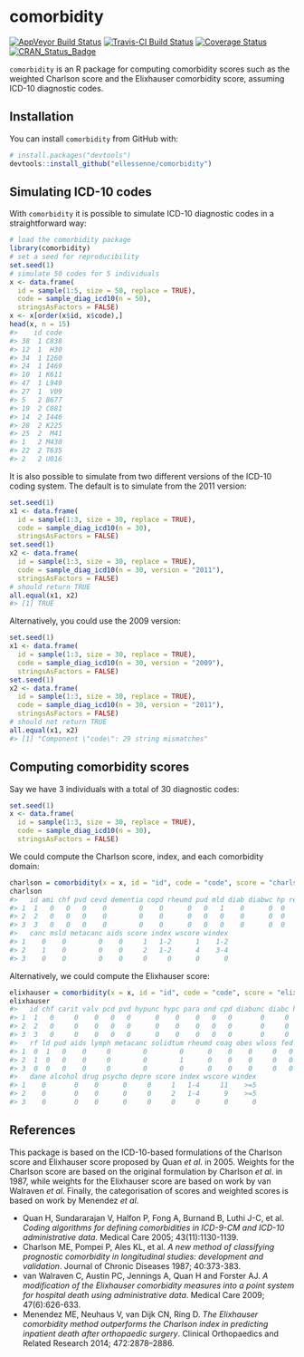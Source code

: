 
<!-- README.md is generated from README.Rmd. Please edit that file -->

# comorbidity

[![AppVeyor Build
Status](https://ci.appveyor.com/api/projects/status/github/ellessenne/comorbidity?branch=master&svg=true)](https://ci.appveyor.com/project/ellessenne/comorbidity)
[![Travis-CI Build
Status](https://travis-ci.org/ellessenne/comorbidity.svg?branch=master)](https://travis-ci.org/ellessenne/comorbidity)
[![Coverage
Status](https://img.shields.io/codecov/c/github/ellessenne/comorbidity/master.svg)](https://codecov.io/github/ellessenne/comorbidity?branch=master)
[![CRAN\_Status\_Badge](http://www.r-pkg.org/badges/version/comorbidity)](https://cran.r-project.org/package=comorbidity)

`comorbidity` is an R package for computing comorbidity scores such as
the weighted Charlson score and the Elixhauser comorbidity score,
assuming ICD-10 diagnostic codes.

## Installation

You can install `comorbidity` from GitHub with:

``` r
# install.packages("devtools")
devtools::install_github("ellessenne/comorbidity")
```

## Simulating ICD-10 codes

With `comorbidity` it is possible to simulate ICD-10 diagnostic codes in
a straightforward way:

``` r
# load the comorbidity package
library(comorbidity)
# set a seed for reproducibility
set.seed(1)
# simulate 50 codes for 5 individuals
x <- data.frame(
  id = sample(1:5, size = 50, replace = TRUE),
  code = sample_diag_icd10(n = 50),
  stringsAsFactors = FALSE)
x <- x[order(x$id, x$code),]
head(x, n = 15)
#>    id code
#> 38  1 C838
#> 12  1  H30
#> 34  1 I260
#> 24  1 I469
#> 10  1 K611
#> 47  1 L949
#> 27  1  V09
#> 5   2 B677
#> 19  2 C081
#> 14  2 I446
#> 28  2 K225
#> 25  2  M41
#> 1   2 M430
#> 22  2 T635
#> 2   2 U016
```

It is also possible to simulate from two different versions of the
ICD-10 coding system. The default is to simulate from the 2011 version:

``` r
set.seed(1)
x1 <- data.frame(
  id = sample(1:3, size = 30, replace = TRUE),
  code = sample_diag_icd10(n = 30),
  stringsAsFactors = FALSE)
set.seed(1)
x2 <- data.frame(
  id = sample(1:3, size = 30, replace = TRUE),
  code = sample_diag_icd10(n = 30, version = "2011"),
  stringsAsFactors = FALSE)
# should return TRUE
all.equal(x1, x2)
#> [1] TRUE
```

Alternatively, you could use the 2009 version:

``` r
set.seed(1)
x1 <- data.frame(
  id = sample(1:3, size = 30, replace = TRUE),
  code = sample_diag_icd10(n = 30, version = "2009"),
  stringsAsFactors = FALSE)
set.seed(1)
x2 <- data.frame(
  id = sample(1:3, size = 30, replace = TRUE),
  code = sample_diag_icd10(n = 30, version = "2011"),
  stringsAsFactors = FALSE)
# should not return TRUE
all.equal(x1, x2)
#> [1] "Component \"code\": 29 string mismatches"
```

## Computing comorbidity scores

Say we have 3 individuals with a total of 30 diagnostic codes:

``` r
set.seed(1)
x <- data.frame(
  id = sample(1:3, size = 30, replace = TRUE),
  code = sample_diag_icd10(n = 30),
  stringsAsFactors = FALSE)
```

We could compute the Charlson score, index, and each comorbidity
domain:

``` r
charlson = comorbidity(x = x, id = "id", code = "code", score = "charlson_icd10")
charlson
#>   id ami chf pvd cevd dementia copd rheumd pud mld diab diabwc hp rend
#> 1  1   0   0   0    0        0    0      0   0   1    0      0  0    0
#> 2  2   0   0   0    0        0    0      0   0   0    0      0  0    1
#> 3  3   0   0   0    0        0    0      0   0   0    0      0  0    0
#>   canc msld metacanc aids score index wscore windex
#> 1    0    0        0    0     1   1-2      1    1-2
#> 2    1    0        0    0     2   1-2      4    3-4
#> 3    0    0        0    0     0     0      0      0
```

Alternatively, we could compute the Elixhauser
score:

``` r
elixhauser = comorbidity(x = x, id = "id", code = "code", score = "elixhauser_icd10")
elixhauser
#>   id chf carit valv pcd pvd hypunc hypc para ond cpd diabunc diabc hypothy
#> 1  1   0     0    0   0   0      0    0    0   0   0       0     0       0
#> 2  2   0     0    0   0   0      0    0    0   0   0       0     0       0
#> 3  3   0     0    0   0   0      0    0    0   0   0       0     0       0
#>   rf ld pud aids lymph metacanc solidtum rheumd coag obes wloss fed blane
#> 1  0  1   0    0     0        0        0      0    0    0     0   0     0
#> 2  1  0   0    0     0        0        1      0    0    0     0   0     0
#> 3  0  0   0    0     0        0        0      0    0    0     0   0     0
#>   dane alcohol drug psycho depre score index wscore windex
#> 1    0       0    0      0     0     1   1-4     11    >=5
#> 2    0       0    0      0     0     2   1-4      9    >=5
#> 3    0       0    0      0     0     0     0      0      0
```

## References

This package is based on the ICD-10-based formulations of the Charlson
score and Elixhauser score proposed by Quan *et al*. in 2005. Weights
for the Charlson score are based on the original formulation by Charlson
*et al*. in 1987, while weights for the Elixhauser score are based on
work by van Walraven *et al*. Finally, the categorisation of scores and
weighted scores is based on work by Menendez *et al*.

  - Quan H, Sundararajan V, Halfon P, Fong A, Burnand B, Luthi J-C, et
    al. *Coding algorithms for defining comorbidities in ICD-9-CM and
    ICD-10 administrative data*. Medical Care 2005; 43(11):1130-1139.
  - Charlson ME, Pompei P, Ales KL, et al. *A new method of classifying
    prognostic comorbidity in longitudinal studies: development and
    validation*. Journal of Chronic Diseases 1987; 40:373-383.
  - van Walraven C, Austin PC, Jennings A, Quan H and Forster AJ. *A
    modification of the Elixhauser comorbidity measures into a point
    system for hospital death using administrative data*. Medical Care
    2009; 47(6):626-633.
  - Menendez ME, Neuhaus V, van Dijk CN, Ring D. *The Elixhauser
    comorbidity method outperforms the Charlson index in predicting
    inpatient death after orthopaedic surgery*. Clinical Orthopaedics
    and Related Research 2014; 472:2878–2886.
